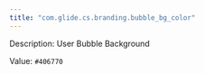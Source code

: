 ```yaml
---
title: "com.glide.cs.branding.bubble_bg_color"
---
```


Description: User Bubble Background

Value: `#406770`
